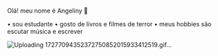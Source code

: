 Olá! meu nome é Angeliny 🖤

• sou estudante 
• gosto de livros e filmes de terror
• meus hobbies são escutar música e escrever

![Uploading 17277094352372750852015933412519.gif…]()
